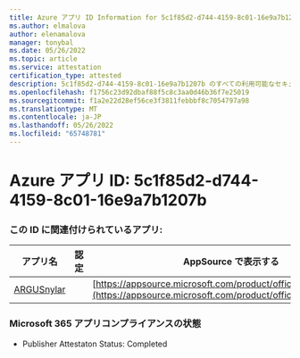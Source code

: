 ```yaml
---
title: Azure アプリ ID Information for 5c1f85d2-d744-4159-8c01-16e9a7b1207b
ms.author: elmalova
author: elenamalova
manager: tonybal
ms.date: 05/26/2022
ms.topic: article
ms.service: attestation
certification_type: attested
description: 5c1f85d2-d744-4159-8c01-16e9a7b1207b のすべての利用可能なセキュリティとコンプライアンス情報。
ms.openlocfilehash: f1756c23d92dbaf88f5c8c3aa0d46b36f7e25019
ms.sourcegitcommit: f1a2e22d28ef56ce3f3811febbbf8c7054797a98
ms.translationtype: MT
ms.contentlocale: ja-JP
ms.lasthandoff: 05/26/2022
ms.locfileid: "65748781"
---
```

# <a name="azure-app-id-5c1f85d2-d744-4159-8c01-16e9a7b1207b"></a>Azure アプリ ID: 5c1f85d2-d744-4159-8c01-16e9a7b1207b


### <a name="apps-associated-with-this-id"></a>この ID に関連付けられているアプリ:
| **アプリ名** | **認定** | **AppSource で表示する** |
|--------------|---------------|-----------------------|
| [ARGUSnylar](../forward/WA200003186.md) |  | [https://appsource.microsoft.com/product/office/WA200003186](https://appsource.microsoft.com/product/office/WA200003186) |

### <a name="microsoft-365-app-compliance-status"></a>Microsoft 365 アプリコンプライアンスの状態
- Publisher Attestaton Status: Completed
